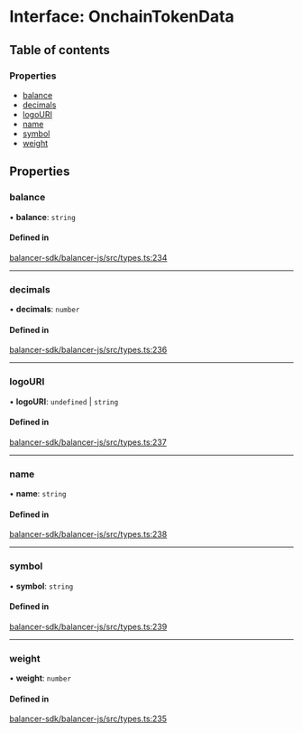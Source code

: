# Interface: OnchainTokenData

## Table of contents

### Properties

- [balance](OnchainTokenData.md#balance)
- [decimals](OnchainTokenData.md#decimals)
- [logoURI](OnchainTokenData.md#logouri)
- [name](OnchainTokenData.md#name)
- [symbol](OnchainTokenData.md#symbol)
- [weight](OnchainTokenData.md#weight)

## Properties

### balance

• **balance**: `string`

#### Defined in

[balancer-sdk/balancer-js/src/types.ts:234](https://github.com/balancer-labs/balancer-sdk/blob/c094037b/balancer-js/src/types.ts#L234)

___

### decimals

• **decimals**: `number`

#### Defined in

[balancer-sdk/balancer-js/src/types.ts:236](https://github.com/balancer-labs/balancer-sdk/blob/c094037b/balancer-js/src/types.ts#L236)

___

### logoURI

• **logoURI**: `undefined` \| `string`

#### Defined in

[balancer-sdk/balancer-js/src/types.ts:237](https://github.com/balancer-labs/balancer-sdk/blob/c094037b/balancer-js/src/types.ts#L237)

___

### name

• **name**: `string`

#### Defined in

[balancer-sdk/balancer-js/src/types.ts:238](https://github.com/balancer-labs/balancer-sdk/blob/c094037b/balancer-js/src/types.ts#L238)

___

### symbol

• **symbol**: `string`

#### Defined in

[balancer-sdk/balancer-js/src/types.ts:239](https://github.com/balancer-labs/balancer-sdk/blob/c094037b/balancer-js/src/types.ts#L239)

___

### weight

• **weight**: `number`

#### Defined in

[balancer-sdk/balancer-js/src/types.ts:235](https://github.com/balancer-labs/balancer-sdk/blob/c094037b/balancer-js/src/types.ts#L235)
